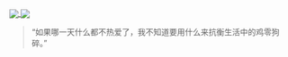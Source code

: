 <a href="https://github.com/BigKuCha">
  <img align="center" src="https://github-readme-stats.vercel.app/api?username=BigKuCha&show_icons=true&theme=radical" />
</a>
<a href="https://github.com/BigKuCha">
  <img align="center" src="https://github-readme-stats.vercel.app/api/top-langs?username=BigKuCha&show_icons=true&theme=radical" />
</a>


> “如果哪一天什么都不热爱了，我不知道要用什么来抗衡生活中的鸡零狗碎。” 


